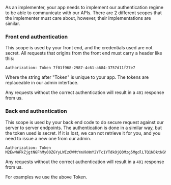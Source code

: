 As an implementer, your app needs to implement our authentication regime to be able to communicate with our APIs.
There are 2 different scopes that the implementer must care about, however, their implementations are similar.


### Front end authentication
This scope is used by your front end, and the credentials used are not secret.
All requests that origins from the front end must carry a header like this:

    Authorization: Token 7f01f968-2987-4c61-a684-3757d11f27e7

Where the string after "Token" is unique to your app.
The tokens are replaceable in our admin interface.

Any requests without the correct authentication will result in a `401` response from us.

### Back end authentication
This scope is used by your back end code to do secure request against our server to server endpoints.
The authentication is done in a similar way, but the token used is secret. If it is lost, we can not retrieve it for you, and you need to issue a new one from our admin.

    Authorization: Token M2EwNWFkZjgtNGFhMy00ZGYyLWIzOWMtYmVkNmY2YTc1YTdkOjQ0Mzg5MgdlLTQ1NDktNGMxOC05Mjk5LTkyZjMxY2VhYTllNw

Any requests without the correct authentication will result in a `401` response from us.

For examples we use the above Token.
